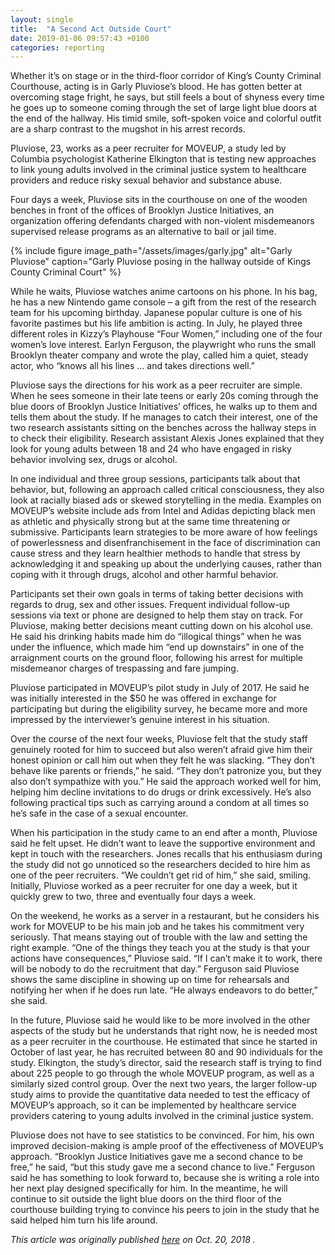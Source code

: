 ```yaml
---
layout: single
title:  "A Second Act Outside Court"
date: 2019-01-06 09:57:43 +0100
categories: reporting
---
```


Whether it’s on stage or in the third-floor corridor of King’s County Criminal Courthouse, acting is in Garly Pluviose’s blood. He has gotten better at overcoming stage fright, he says, but still feels a bout of shyness every time he goes up to someone coming through the set of large light blue doors at the end of the hallway. His timid smile, soft-spoken voice and colorful outfit are a sharp contrast to the mugshot in his arrest records.

Pluviose, 23, works as a peer recruiter for MOVEUP, a study led by Columbia psychologist Katherine Elkington that is testing new approaches to link young adults involved in the criminal justice system to healthcare providers and reduce risky sexual behavior and substance abuse.

Four days a week, Pluviose sits in the courthouse on one of the wooden benches in front of the offices of Brooklyn Justice Initiatives, an organization offering defendants charged with non-violent misdemeanors supervised release programs as an alternative to bail or jail time.

{% include figure image_path="/assets/images/garly.jpg" alt="Garly Pluviose" caption="Garly Pluviose posing in the hallway outside of Kings County Criminal Court" %}

While he waits, Pluviose watches anime cartoons on his phone. In his bag, he has a new Nintendo game console – a gift from the rest of the research team for his upcoming birthday. Japanese popular culture is one of his favorite pastimes but his life ambition is acting. In July, he played three different roles in Kizzy’s Playhouse “Four Women,” including one of the four women’s love interest. Earlyn Ferguson, the playwright who runs the small Brooklyn theater company and wrote the play, called him a quiet, steady actor, who “knows all his lines … and takes directions well.”

Pluviose says the directions for his work as a peer recruiter are simple. When he sees someone in their late teens or early 20s coming through the blue doors of Brooklyn Justice Initiatives’ offices, he walks up to them and tells them about the study. If he manages to catch their interest, one of the two research assistants sitting on the benches across the hallway steps in to check their eligibility. Research assistant Alexis Jones explained that they look for young adults between 18 and 24 who have engaged in risky behavior involving sex, drugs or alcohol.

In one individual and three group sessions, participants talk about that behavior, but, following an approach called critical consciousness, they also look at racially biased ads or skewed storytelling in the media. Examples on MOVEUP’s website include ads from Intel and Adidas depicting black men as athletic and physically strong but at the same time threatening or submissive. Participants learn strategies to be more aware of how feelings of powerlessness and disenfranchisement in the face of discrimination can cause stress and they learn healthier methods to handle that stress by acknowledging it and speaking up about the underlying causes, rather than coping with it through drugs, alcohol and other harmful behavior.

Participants set their own goals in terms of taking better decisions with regards to drug, sex and other issues. Frequent individual follow-up sessions via text or phone are designed to help them stay on track. For Pluviose, making better decisions meant cutting down on his alcohol use. He said his drinking habits made him do “illogical things” when he was under the influence, which made him “end up downstairs” in one of the arraignment courts on the ground floor, following his arrest for multiple misdemeanor charges of trespassing and fare jumping.

Pluviose participated in MOVEUP’s pilot study in July of 2017. He said he was initially interested in the $50 he was offered in exchange for participating but during the eligibility survey, he became more and more impressed by the interviewer’s genuine interest in his situation.

Over the course of the next four weeks, Pluviose felt that the study staff genuinely rooted for him to succeed but also weren’t afraid give him their honest opinion or call him out when they felt he was slacking. “They don’t behave like parents or friends,” he said. “They don’t patronize you, but they also don’t sympathize with you.” He said the approach worked well for him, helping him decline invitations to do drugs or drink excessively. He’s also following practical tips such as carrying around a condom at all times so he’s safe in the case of a sexual encounter.

When his participation in the study came to an end after a month, Pluviose said he felt upset. He didn’t want to leave the supportive environment and kept in touch with the researchers. Jones recalls that his enthusiasm during the study did not go unnoticed so the researchers decided to hire him as one of the peer recruiters. “We couldn’t get rid of him,” she said, smiling. Initially, Pluviose worked as a peer recruiter for one day a week, but it quickly grew to two, three and eventually four days a week.

On the weekend, he works as a server in a restaurant, but he considers his work for MOVEUP to be his main job and he takes his commitment very seriously. That means staying out of trouble with the law and setting the right example. “One of the things they teach you at the study is that your actions have consequences,” Pluviose said. “If I can’t make it to work, there will be nobody to do the recruitment that day.” Ferguson said Pluviose shows the same discipline in showing up on time for rehearsals and notifying her when if he does run late. “He always endeavors to do better,” she said.

In the future, Pluviose said he would like to be more involved in the other aspects of the study but he understands that right now, he is needed most as a peer recruiter in the courthouse. He estimated that since he started in October of last year, he has recruited between 80 and 90 individuals for the study. Elkington, the study’s director, said the research staff is trying to find about 225 people to go through the whole MOVEUP program, as well as a similarly sized control group. Over the next two years, the larger follow-up study aims to provide the quantitative data needed to test the efficacy of MOVEUP’s approach, so it can be implemented by healthcare service providers catering to young adults involved in the criminal justice system.

Pluviose does not have to see statistics to be convinced. For him, his own improved decision-making is ample proof of the effectiveness of MOVEUP’s approach. “Brooklyn Justice Initiatives gave me a second chance to be free,” he said, “but this study gave me a second chance to live.” Ferguson said he has something to look forward to, because she is writing a role into her next play designed specifically for him. In the meantime, he will continue to sit outside the light blue doors on the third floor of the courthouse building trying to convince his peers to join in the study that he said helped him turn his life around.

*This article was originally published [here](http://theink.nyc/second-act-outside-court/) on Oct. 20, 2018 .*
